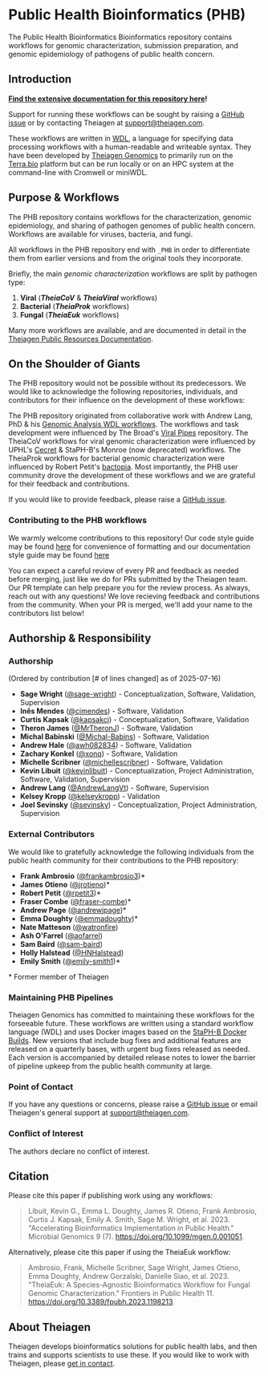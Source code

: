 # Public Health Bioinformatics (PHB)

The Public Health Bioinformatics Bioinformatics repository contains workflows for genomic characterization, submission preparation, and genomic epidemiology of pathogens of public health concern.

## Introduction

**[Find the extensive documentation for this repository here](https://theiagen.github.io/public_health_bioinformatics/latest/)!**

Support for running these workflows can be sought by raising a [GitHub issue](https://github.com/theiagen/public_health_bioinformatics/issues/new) or by contacting Theiagen at <support@theiagen.com>.

These workflows are written in [WDL](https://github.com/openwdl/wdl), a language for specifying data processing workflows with a human-readable and writeable syntax. They have been developed by [Theiagen Genomics](https://theiagen.com/) to primarily run on the [Terra.bio](https://terra.bio/) platform but can be run locally or on an HPC system at the command-line with Cromwell or miniWDL.

## Purpose & Workflows

The PHB repository contains workflows for the characterization, genomic epidemiology, and sharing of pathogen genomes of public health concern. Workflows are available for viruses, bacteria, and fungi.

All workflows in the PHB repository end with `_PHB` in order to differentiate them from earlier versions and from the original tools they incorporate.

Briefly, the main _genomic characterization_  workflows are split by pathogen type:

1. **Viral** (**_TheiaCoV_** & **_TheiaViral_** workflows)
2. **Bacterial** (**_TheiaProk_** workflows)
3. **Fungal** (**_TheiaEuk_** workflows)

Many more workflows are available, and are documented in detail in the [Theiagen Public Resources Documentation](https://theiagen.github.io/public_health_bioinformatics/latest/).

## On the Shoulder of Giants

The PHB repository would not be possible without its predecessors. We would like to acknowledge the following repositories, individuals, and contributors for their influence on the development of these workflows:

The PHB repository originated from collaborative work with Andrew Lang, PhD & his [Genomic Analysis WDL workflows](https://github.com/AndrewLangvt/genomic_analyses). The workflows and task development were influenced by The Broad's [Viral Pipes](https://github.com/broadinstitute/viral-pipelines) repository. The TheiaCoV workflows for viral genomic characterization were influenced by UPHL's [Cecret](https://github.com/UPHL-BioNGS/Cecret) & StaPH-B's Monroe (now deprecated) workflows. The TheiaProk workflows for bacterial genomic characterization were influenced by Robert Petit's [bactopia](https://github.com/bactopia/bactopia). Most importantly, the PHB user community drove the development of these workflows and we are grateful for their feedback and contributions.

If you would like to provide feedback, please raise a [GitHub issue](https://github.com/theiagen/public_health_bioinformatics/issues/new).

### Contributing to the PHB workflows

We warmly welcome contributions to this repository! Our code style guide may be found [here](https://theiagen.github.io/public_health_bioinformatics/latest/contributing/code_contribution/) for convenience of formatting and our documentation style guide may be found [here](https://theiagen.github.io/public_health_bioinformatics/latest/contributing/doc_contribution/)

You can expect a careful review of every PR and feedback as needed before merging, just like we do for PRs submitted by the Theiagen team. Our PR template can help prepare you for the review process. As always, reach out with any questions! We love recieving feedback and contributions from the community. When your PR is merged, we'll add your name to the contributors list below!

## Authorship & Responsibility

### Authorship

<!-- 
A Public Service Announcement regarding calculating the contribution math:

Andrew Hale added a .txt database file to docs/assets that artifically inflates his line 
count by 55,316 lmao. This was not code and shouldn't be considered as such. Please subtract 
55,316 from his line count when updating this list. okay thanks byee
-->

(Ordered by contribution [# of lines changed] as of 2025-07-16)

- **Sage Wright** ([@sage-wright](https://github.com/sage-wright)) - Conceptualization, Software, Validation, Supervision
- **Inês Mendes** ([@cimendes](https://github.com/cimendes)) - Software, Validation
- **Curtis Kapsak** ([@kapsakcj](https://github.com/kapsakcj)) - Conceptualization, Software, Validation
- **Theron James** ([@MrTheronJ](https://github.com/MrTheronJ)) - Software, Validation
- **Michal Babinski** ([@Michal-Babins](https://github.com/Michal-Babins)) - Software, Validation
- **Andrew Hale** ([@awh082834](https://github.com/awh082834)) - Software, Validation
- **Zachary Konkel** ([@xonq](https://github.com/xonq)) - Software, Validation
- **Michelle Scribner** ([@michellescribner](https://github.com/michellescribner)) - Software, Validation
- **Kevin Libuit** ([@kevinlibuit](https://github.com/kevinlibuit)) - Conceptualization, Project Administration, Software, Validation, Supervision
- **Andrew Lang** ([@AndrewLangVt](https://github.com/AndrewLangVt)) - Software, Supervision
- **Kelsey Kropp** ([@kelseykropp](https://github.com/kelseykropp)) - Validation
- **Joel Sevinsky** ([@sevinsky](https://github.com/sevinsky)) - Conceptualization, Project Administration, Supervision

### External Contributors

We would like to gratefully acknowledge the following individuals from the public health community for their contributions to the PHB repository:

- **Frank Ambrosio** ([@frankambrosio3](https://github.com/frankambrosio3))*
- **James Otieno** ([@jrotieno](https://github.com/jrotieno))*
- **Robert Petit** ([@rpetit3](https://github.com/rpetit3))*
- **Fraser Combe** ([@fraser-combe](https://github.com/fraser-combe))*
- **Andrew Page** ([@andrewjpage](https://github.com/andrewjpage))*
- **Emma Doughty** ([@emmadoughty](https://github.com/emmadoughty))*
- **Nate Matteson** ([@watronfire](https://github.com/watronfire))
- **Ash O'Farrel** ([@aofarrel](https://github.com/aofarrel))
- **Sam Baird** ([@sam-baird](https://github.com/sam-baird))
- **Holly Halstead** ([@HNHalstead](https://github.com/HNHalstead))
- **Emily Smith** ([@emily-smith1](https://github.com/emily-smith1))*

\* Former member of Theiagen

### Maintaining PHB Pipelines

Theiagen Genomics has committed to maintaining these workflows for the forseeable future. These workflows are written using a standard workflow language (WDL) and uses Docker images based on the [StaPH-B Docker Builds](https://github.com/StaPH-B/docker-builds). New versions that include bug fixes and additional features are released on a quarterly bases, with urgent bug fixes released as needed. Each version is accompanied by detailed release notes to lower the barrier of pipeline upkeep from the public health community at large.

### Point of Contact

If you have any questions or concerns, please raise a [GitHub issue](https://github.com/theiagen/public_health_bioinformatics/issues/new) or email Theiagen's general support at <support@theiagen.com>.

### Conflict of Interest

The authors declare no conflict of interest.

## Citation

Please cite this paper if publishing work using any workflows:

> Libuit, Kevin G., Emma L. Doughty, James R. Otieno, Frank Ambrosio, Curtis J. Kapsak, Emily A. Smith, Sage M. Wright, et al. 2023. "Accelerating Bioinformatics Implementation in Public Health." Microbial Genomics 9 (7). <https://doi.org/10.1099/mgen.0.001051>.

Alternatively, please cite this paper if using the TheiaEuk workflow:

> Ambrosio, Frank, Michelle Scribner, Sage Wright, James Otieno, Emma Doughty, Andrew Gorzalski, Danielle Siao, et al. 2023. "TheiaEuk: A Species-Agnostic Bioinformatics Workflow for Fungal Genomic Characterization." Frontiers in Public Health 11. <https://doi.org/10.3389/fpubh.2023.1198213>.

## About Theiagen

Theiagen develops bioinformatics solutions for public health labs, and then trains and supports scientists to use these. If you would like to work with Theiagen, please [get in contact](https://theiagen.com/team-up-with-theiagen/).
